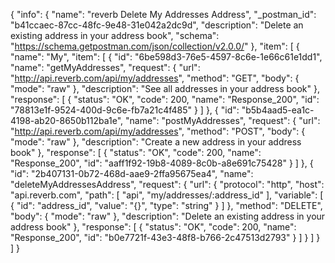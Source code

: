 {
  "info": {
    "name": "reverb Delete My Addresses Address",
    "_postman_id": "b41ccaec-87cc-48fc-9e48-31e042a2dc9d",
    "description": "Delete an existing address in your address book",
    "schema": "https://schema.getpostman.com/json/collection/v2.0.0/"
  },
  "item": [
    {
      "name": "My",
      "item": [
        {
          "id": "6be598d3-76e5-4597-8c6e-1e66c61e1dd1",
          "name": "getMyAddresses",
          "request": {
            "url": "http://api.reverb.com/api/my/addresses",
            "method": "GET",
            "body": {
              "mode": "raw"
            },
            "description": "See all addresses in your address book"
          },
          "response": [
            {
              "status": "OK",
              "code": 200,
              "name": "Response_200",
              "id": "78813e1f-9524-400d-9c6e-fb7a21c4f485"
            }
          ]
        },
        {
          "id": "b5b4aad5-ea1c-4198-ab20-8650b112ba1e",
          "name": "postMyAddresses",
          "request": {
            "url": "http://api.reverb.com/api/my/addresses",
            "method": "POST",
            "body": {
              "mode": "raw"
            },
            "description": "Create a new address in your address book"
          },
          "response": [
            {
              "status": "OK",
              "code": 200,
              "name": "Response_200",
              "id": "aaff1f92-19b8-4089-8c0b-a8e691c75428"
            }
          ]
        },
        {
          "id": "2b407131-0b72-468d-aae9-2ffa95675ea4",
          "name": "deleteMyAddressesAddress",
          "request": {
            "url": {
              "protocol": "http",
              "host": "api.reverb.com",
              "path": [
                "api",
                "my/addresses/:address_id"
              ],
              "variable": [
                {
                  "id": "address_id",
                  "value": "{}",
                  "type": "string"
                }
              ]
            },
            "method": "DELETE",
            "body": {
              "mode": "raw"
            },
            "description": "Delete an existing address in your address book"
          },
          "response": [
            {
              "status": "OK",
              "code": 200,
              "name": "Response_200",
              "id": "b0e7721f-43e3-48f8-b766-2c47513d2793"
            }
          ]
        }
      ]
    }
  ]
}